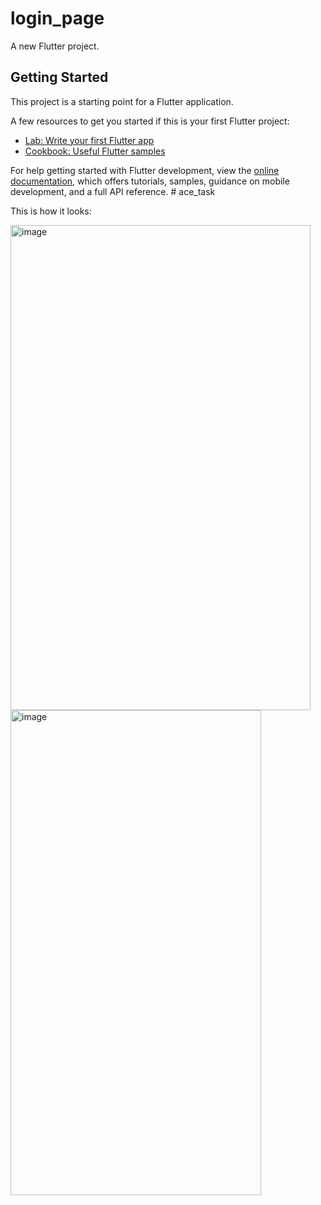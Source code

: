 # login_page

A new Flutter project.

## Getting Started

This project is a starting point for a Flutter application.

A few resources to get you started if this is your first Flutter project:

- [Lab: Write your first Flutter app](https://docs.flutter.dev/get-started/codelab)
- [Cookbook: Useful Flutter samples](https://docs.flutter.dev/cookbook)

For help getting started with Flutter development, view the
[online documentation](https://docs.flutter.dev/), which offers tutorials,
samples, guidance on mobile development, and a full API reference.
#   a c e _ t a s k 



This is how it looks:

 <img width="480" height="776" alt="image" src="https://github.com/user-attachments/assets/3a00dac2-7de8-4e99-9a24-6bbaf88de467" />
<img width="401" height="776" alt="image" src="https://github.com/user-attachments/assets/c81db884-5529-4aea-a430-f9bd11a902ef" />

